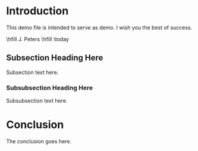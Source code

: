 <!-- ABSTACT
 # Introduction,
 ## Subsection
 ## Subsection
 ### Subsubsection
 # Conclusion
 !!! conference papers do not normally have an appendix !!!
 #* Acknowledgment
 # Bibliography
-->

# Introduction

<!-- no \IEEEPARstart -->

This demo file is intended to serve as demo. I wish you the best of success.

\hfill J. Peters
\hfill \today


## Subsection Heading Here
Subsection text here.

### Subsubsection Heading Here
Subsubsection text here.

# Conclusion
The conclusion goes here.
